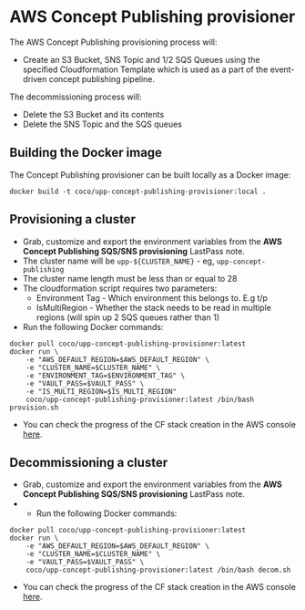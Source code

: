 # AWS Concept Publishing provisioner

The AWS Concept Publishing provisioning process will:

* Create an S3 Bucket, SNS Topic and 1/2 SQS Queues using the specified Cloudformation Template which is used as a part of the event-driven concept publishing pipeline.

The decommissioning process will:

* Delete the S3 Bucket and its contents
* Delete the SNS Topic and the SQS queues


## Building the Docker image
The Concept Publishing provisioner can be built locally as a Docker image:

`docker build -t coco/upp-concept-publishing-provisioner:local .`

## Provisioning a cluster
- Grab, customize and export the environment variables from the **AWS Concept Publishing SQS/SNS provisioning** LastPass note.
- The cluster name will be `upp-${CLUSTER_NAME}` - eg, `upp-concept-publishing`
- The cluster name length must be less than or equal to 28
- The cloudformation script requires two parameters: 
  * Environment Tag - Which environment this belongs to. E.g t/p
  * IsMultiRegion - Whether the stack needs to be read in multiple regions (will spin up 2 SQS queues rather than 1)
- Run the following Docker commands:
```
docker pull coco/upp-concept-publishing-provisioner:latest
docker run \
    -e "AWS_DEFAULT_REGION=$AWS_DEFAULT_REGION" \
    -e "CLUSTER_NAME=$CLUSTER_NAME" \
    -e "ENVIRONMENT_TAG=$ENVIRONMENT_TAG" \
    -e "VAULT_PASS=$VAULT_PASS" \
    -e "IS_MULTI_REGION=$IS_MULTI_REGION"
    coco/upp-concept-publishing-provisioner:latest /bin/bash provision.sh
```

- You can check the progress of the CF stack creation in the AWS console [here](https://eu-west-1.console.aws.amazon.com/cloudformation/home?region=eu-west-1#/stacks).

## Decommissioning a cluster
- Grab, customize and export the environment variables from the **AWS Concept Publishing SQS/SNS provisioning** LastPass note.
- - Run the following Docker commands:
```
docker pull coco/upp-concept-publishing-provisioner:latest
docker run \
    -e "AWS_DEFAULT_REGION=$AWS_DEFAULT_REGION" \
    -e "CLUSTER_NAME=$CLUSTER_NAME" \
    -e "VAULT_PASS=$VAULT_PASS" \
    coco/upp-concept-publishing-provisioner:latest /bin/bash decom.sh
```

- You can check the progress of the CF stack creation in the AWS console [here](https://eu-west-1.console.aws.amazon.com/cloudformation/home?region=eu-west-1#/stacks).